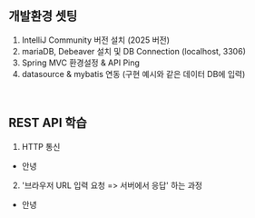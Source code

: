 ## 개발환경 셋팅
1. IntelliJ Community 버전 설치 (2025 버전)
2. mariaDB, Debeaver 설치 및 DB Connection (localhost, 3306)
3. Spring MVC 환경설정 & API Ping
4. datasource & mybatis 연동 (구현 예시와 같은 데이터 DB에 입력)
<br>

## REST API 학습
1. HTTP 통신
  - 안녕
2. '브라우저 URL 입력 요청 => 서버에서 응답' 하는 과정
  - 안녕
